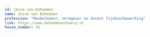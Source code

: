 ```yaml
---
id: jesse-van-boheemen
name: Jesse van Boheemen
profession: "Meubelmaker, vormgever en docent fijnhoutbewerking"
link: https://www.boheemenontwerp.nl
house_number: 16
---
```


